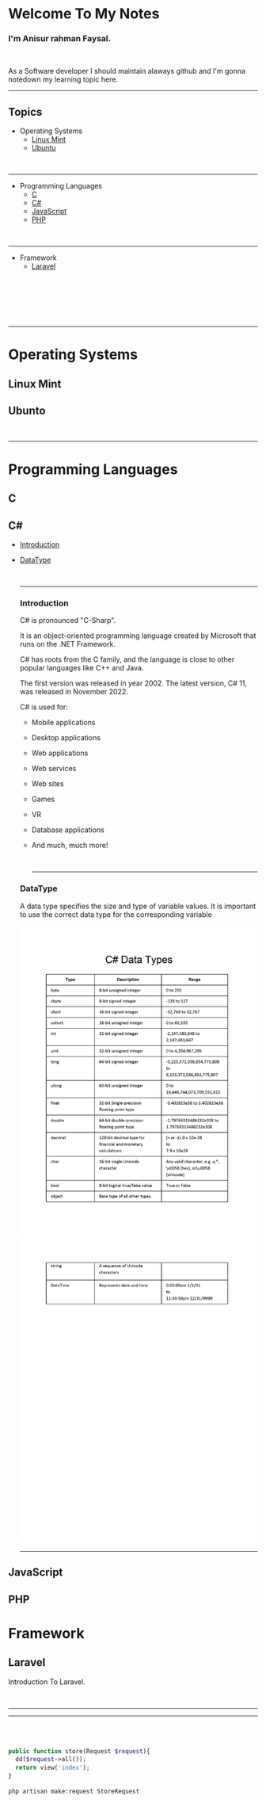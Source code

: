 # Welcome To My Notes
### I'm Anisur rahman Faysal.

<br>
<p>As a Software developer I should maintain alaways github and I'm gonna notedown my learning topic here.</p>
<hr>

## Topics

- Operating Systems
  - [Linux Mint](#linuxmint)
  - [Ubuntu](#ubuntu)

<br>
<hr>

- Programming Languages
  - [C](#c)
  - [C#](#c#)
  - [JavaScript](#javascript)
  - [PHP](#php)

<br>
<hr>

- Framework
  - [Laravel](#laravel)

<br>
<br>
<br>
<br>
<br>
<hr>

# Operating Systems
## Linux Mint <a name="linuxmint"></a>  
## Ubunto <a name="ubuntu"></a>

  <br>
  <hr>

# Programming Languages
## C <a name="c"></a> 
## C# <a name="c#"></a>
 - [Introduction](#introduction)
 - [DataType](#datatype)

      <br>
      <hr>

   ### Introduction <a name="introduction"></a>
    <p>C# is pronounced "C-Sharp".

    It is an object-oriented programming language created by Microsoft that runs on the .NET Framework.

    C# has roots from the C family, and the language is close to other popular languages like C++ and Java.

    The first version was released in year 2002. The latest version, C# 11, was released in November 2022.

    C# is used for:</p>

    - Mobile applications
    - Desktop applications
    - Web applications
    - Web services
    - Web sites
    - Games
    - VR
    - Database applications
    - And much, much more!


  

      <br>
      <hr>

   ### DataType <a name="datatype"></a>

    <p> A data type specifies the size and type of variable values. It is important to use the correct data type for the corresponding variable </p>

    <img src="images/0001.jpg">
    <img src="images/0002.jpg">

    

   


      <br>
      <hr>
   


    

## JavaScript <a name="javascript"></a> 
## PHP <a name="php"></a> 

# Framework
## Laravel <a name="laravel">
  Introduction To Laravel.
</a>

<br>
<hr>

<hr>
<br>




```php

public function store(Request $request){
  dd($request->all());
  return view('index');
}
```

```bash
php artisan make:request StoreRequest
```

